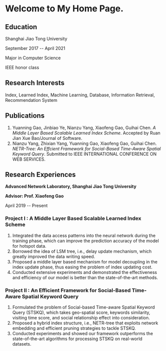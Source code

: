 # Welcome to My Home Page.



## Education

Shanghai Jiao Tong University

September 2017 -- April 2021

Major in Computer Science

IEEE honor class

## Research Interests

Index, Learned Index, Machine Learning, Database, Information Retrieval, Recommendation System

## Publications
1. Yuanning Gao, Jinbiao Ye, Nianzu Yang, Xiaofeng Gao, Guihai Chen. *A Middle Layer Based Scalable Learned Index Scheme*. Accepted by Ruan Jian Xue Bao/Journal of Software.
2. Nianzu Yang, Zhixian Yang, Yuanning Gao, Xiaofeng Gao, Guihai Chen. *NETR-Tree: An Effcient Framework for Social-Based Time-Aware Spatial Keyword Query*. Submitted to IEEE INTERNATIONAL CONFERENCE ON WEB SERVICES.

## Research Experiences

**Advanced Network Laboratory, Shanghai Jiao Tong University**

**Advisor: Prof. Xiaofeng Gao**

April 2019 -- Present

### Project I : A Middle Layer Based Scalable Learned Index Scheme
1. Integrated the data access patterns into the neural network during the training phase, which can improve the prediction accuracy of the model for hotspot data.
2. Borrowed the idea of LSM tree, i.e., delay update mechanism, which greatly improved the data writing speed.
3. Proposed a middle layer based mechanism for model decoupling in the index update phase, thus easing the problem of index updating cost.
4. Conducted extensive experiments and demonstrated the effectiveness and efficiency of our model is better than the state-of-the-art methods.

### Project II : An Efficient Framework for Social-Based Time-Aware Spatial Keyword Query
1. Formulated the problem of Social-based Time-aware Spatial Keyword Query (STSKQ), which takes geo-spatial score, keywords similarity, visiting time score, and social relationship effect into consideration.
2. Proposed a hybrid index structure, i.e., NETR-tree that exploits network embedding and efficient pruning strategies to tackle STSKQ.
3. Conducted experiments and showed our framework outperforms the state-of-the-art algorithms for processing STSKQ on real-world datasets.
